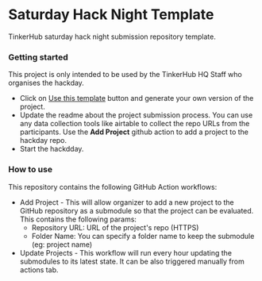 # Saturday Hack Night Template

TinkerHub saturday hack night submission repository template. 

### Getting started
This project is only intended to be used by the TinkerHub HQ Staff who organises the hackday.
- Click on [Use this template](https://github.com/tinkerhub/saturday-hack-night-template/generate) button and generate your own version of the project. 
- Update the readme about the project submission process. You can use any data collection tools like airtable to collect the repo URLs from the participants. Use the **Add Project** github action to add a project to the hackday repo.
- Start the hackdday.

### How to use
This repository contains the following GitHub Action workflows:
- Add Project - This will allow organizer to add a new project to the GitHub repository as a submodule so that the project can be evaluated. This contains the following params:
    - Repository URL: URL of the project's repo (HTTPS)
    - Folder Name: You can specify a folder name to keep the submodule (eg: project name)
- Update Projects - This workflow will run every hour updating the submodules to its latest state. It can be also triggered manually from actions tab.
